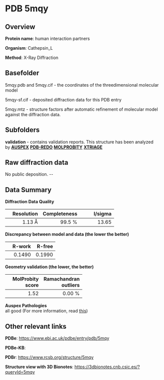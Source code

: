 # PDB 5mqy

## Overview

**Protein name**: human interaction partners

**Organism**: Cathepsin_L

**Method**: X-Ray Diffraction



## Basefolder

5mqy.pdb and 5mqy.cif - the coordinates of the threedimensional molecular model

5mqy-sf.cif - deposited diffraction data for this PDB entry

5mqy.mtz - structure factors after automatic refinement of molecular model against the diffraction data.

## Subfolders





**validation** - contains validation reports. This structure has been analyzed by [**AUSPEX**](https://github.com/thorn-lab/coronavirus_structural_task_force/tree/master/pdb/human_interaction_partners/Cathepsin_L/5mqy/validation/auspex) [**PDB-REDO**](https://github.com/thorn-lab/coronavirus_structural_task_force/tree/master/pdb/human_interaction_partners/Cathepsin_L/5mqy/validation/pdb-redo) [**MOLPROBITY**](https://github.com/thorn-lab/coronavirus_structural_task_force/tree/master/pdb/human_interaction_partners/Cathepsin_L/5mqy/validation/molprobity) [**XTRIAGE**](https://github.com/thorn-lab/coronavirus_structural_task_force/blob/master/pdb/human_interaction_partners/Cathepsin_L/5mqy/validation/Xtriage_output.log)  



## Raw diffraction data

No public deposition. --<br> 

## Data Summary
**Diffraction Data Quality**

|   | Resolution | Completeness| I/sigma |
|---|-------------:|----------------:|--------------:|
|   |1.13 Å|99.5  %|<img width=50/>13.65|

**Discrepancy between model and data (the lower the better)**

|   | **R-work**| **R-free**   
|---|-------------:|----------------:|           
||  0.1490|  0.1990|

**Geometry validation (the lower, the better)**

|   |**MolProbity<br>score**| **Ramachandran<br>outliers** 
|---|-------------:|----------------:|
||  1.52|  0.00 %|

**Auspex Pathologies**<br> all good (For more information, read [this](https://github.com/thorn-lab/coronavirus_structural_task_force/blob/master/pdb/human_interaction_partners/Cathepsin_L/5mqy/validation/auspex/5mqy_auspex_comments.txt))

 



## Other relevant links 
**PDBe**:  https://www.ebi.ac.uk/pdbe/entry/pdb/5mqy

**PDBe-KB**:  
 
**PDBr**: https://www.rcsb.org/structure/5mqy 

**Structure view with 3D Bionotes**: https://3dbionotes.cnb.csic.es/?queryId=5mqy

